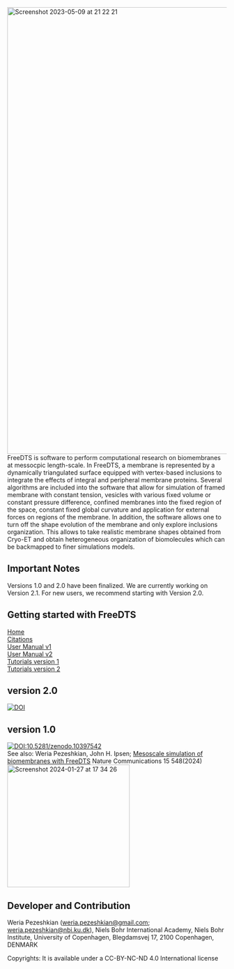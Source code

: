 <img width="1024" alt="Screenshot 2023-05-09 at 21 22 21" src="https://github.com/weria-pezeshkian/FreeDTS/assets/47776510/7b7e05a3-3d75-4ec0-b087-ef8569aacb79">
FreeDTS is software to perform computational research on biomembranes at messocpic length-scale. In FreeDTS, a membrane is represented by a dynamically triangulated surface equipped with vertex-based inclusions to integrate the effects of integral and peripheral membrane proteins. Several algorithms are included into the software that allow for simulation of framed membrane with constant tension, vesicles with various fixed volume or constant pressure difference, confined membranes into the fixed region of the space, constant fixed global curvature and application for external forces on regions of the membrane. In addition, the software allows one to turn off the shape evolution of the membrane and only explore inclusions organization. This allows to take realistic membrane shapes obtained from Cryo-ET and obtain heterogeneous organization of biomolecules which can be backmapped to finer simulations models. 

## Important Notes
Versions 1.0 and 2.0 have been finalized.
We are currently working on Version 2.1. For new users, we recommend starting with Version 2.0.
## Getting started with FreeDTS 
[Home](https://github.com/weria-pezeshkian/FreeDTS/wiki) \
[Citations](https://github.com/weria-pezeshkian/FreeDTS/wiki/Citations) \
[User Manual v1](https://github.com/weria-pezeshkian/FreeDTS/wiki/User-Manual-for-version-1) \
[User Manual v2](https://github.com/weria-pezeshkian/FreeDTS/wiki/User-Manual-for-version-2) \
[Tutorials version 1](https://github.com/weria-pezeshkian/FreeDTS/wiki/Tutorials-with-version-1)  \
[Tutorials version 2](https://github.com/weria-pezeshkian/FreeDTS/wiki/Workshop-2024) 

## version 2.0
[![DOI](https://zenodo.org/badge/DOI/10.5281/zenodo.14278901.svg)](https://zenodo.org/records/14278901)


## version 1.0
[![DOI:10.5281/zenodo.10397542](https://zenodo.org/badge/DOI/10.5281/zenodo.10397542.svg)](https://doi.org/10.5281/zenodo.10397542)\
See also:
Weria Pezeshkian, John H. Ipsen;
[Mesoscale simulation of biomembranes with FreeDTS](https://www.nature.com/articles/s41467-024-44819-w)
Nature Communications 15 548(2024) \
<img width="281" alt="Screenshot 2024-01-27 at 17 34 26" src="https://github.com/weria-pezeshkian/FreeDTS/assets/47776510/123c34a5-2994-4788-8320-752ac24ed2fb">


## Developer and Contribution 
Weria Pezeshkian (weria.pezeshkian@gmail.com; weria.pezeshkian@nbi.ku.dk),
Niels Bohr International Academy, 
Niels Bohr Institute, 
University of Copenhagen, 
Blegdamsvej 17, 2100 Copenhagen, DENMARK

Copyrights: It is available under a CC-BY-NC-ND 4.0 International license
